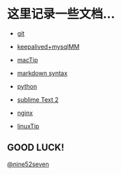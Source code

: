 这里记录一些文档...
================

* [git](https://github.com/chaing/Learning/blob/master/git.md)

* [keepalived+mysqlMM](https://github.com/chaing/Learning/blob/master/keepalived.md)

* [macTip](https://github.com/chaing/Learning/blob/master/macTip.md)

* [markdown syntax](https://github.com/chaing/Learning/blob/master/markdown.md)

* [python](https://github.com/chaing/Learning/blob/master/python.md)

* [sublime Text 2](https://github.com/chaing/Learning/blob/master/SublimeText2.md)

* [nginx](https://github.com/chaing/Learning/blob/master/nginx.md)

* [linuxTip](https://github.com/chaing/Learning/blob/master/linuxTip.md)



GOOD LUCK!
----------

[@nine52seven](https://twitter.com/nine52seven)